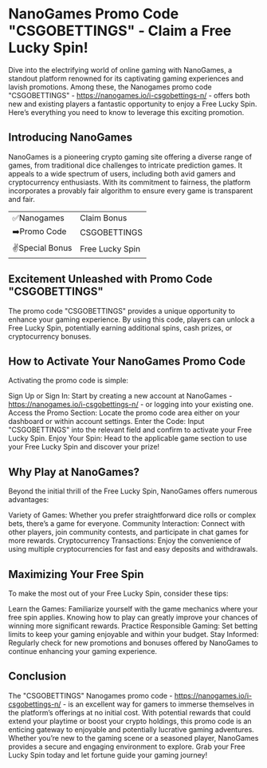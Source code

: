 <h1>NanoGames Promo Code "CSGOBETTINGS" - Claim a Free Lucky Spin!</h1>

Dive into the electrifying world of online gaming with NanoGames, a standout platform renowned for its captivating gaming experiences and lavish promotions. Among these, the Nanogames promo code "CSGOBETTINGS" - https://nanogames.io/i-csgobettings-n/ - offers both new and existing players a fantastic opportunity to enjoy a Free Lucky Spin. Here’s everything you need to know to leverage this exciting promotion.

<h2>Introducing NanoGames</h2>

NanoGames is a pioneering crypto gaming site offering a diverse range of games, from traditional dice challenges to intricate prediction games. It appeals to a wide spectrum of users, including both avid gamers and cryptocurrency enthusiasts. With its commitment to fairness, the platform incorporates a provably fair algorithm to ensure every game is transparent and fair.

<table>
  <tr>
    <td>✅Nanogames</td>
    <td>Claim Bonus</td>
  </tr>
  <tr>
    <td>➡️Promo Code</td>
    <td>CSGOBETTINGS</td>
  </tr>
  <tr>
    <td>✌️Special Bonus</td>
    <td>Free Lucky Spin</td>
  </tr>
</table>

<h2>Excitement Unleashed with Promo Code "CSGOBETTINGS"</h2>

The promo code "CSGOBETTINGS" provides a unique opportunity to enhance your gaming experience. By using this code, players can unlock a Free Lucky Spin, potentially earning additional spins, cash prizes, or cryptocurrency bonuses.

<h2>How to Activate Your NanoGames Promo Code</h2>

Activating the promo code is simple:

Sign Up or Sign In: Start by creating a new account at NanoGames - https://nanogames.io/i-csgobettings-n/ - or logging into your existing one.
Access the Promo Section: Locate the promo code area either on your dashboard or within account settings.
Enter the Code: Input "CSGOBETTINGS" into the relevant field and confirm to activate your Free Lucky Spin.
Enjoy Your Spin: Head to the applicable game section to use your Free Lucky Spin and discover your prize!

<h2>Why Play at NanoGames?</h2>

Beyond the initial thrill of the Free Lucky Spin, NanoGames offers numerous advantages:

Variety of Games: Whether you prefer straightforward dice rolls or complex bets, there’s a game for everyone.
Community Interaction: Connect with other players, join community contests, and participate in chat games for more rewards.
Cryptocurrency Transactions: Enjoy the convenience of using multiple cryptocurrencies for fast and easy deposits and withdrawals.

<h2>Maximizing Your Free Spin</h2>

To make the most out of your Free Lucky Spin, consider these tips:

Learn the Games: Familiarize yourself with the game mechanics where your free spin applies. Knowing how to play can greatly improve your chances of winning more significant rewards.
Practice Responsible Gaming: Set betting limits to keep your gaming enjoyable and within your budget.
Stay Informed: Regularly check for new promotions and bonuses offered by NanoGames to continue enhancing your gaming experience.

<h2>Conclusion</h2>

The "CSGOBETTINGS" Nanogames promo code - https://nanogames.io/i-csgobettings-n/ - is an excellent way for gamers to immerse themselves in the platform’s offerings at no initial cost. With potential rewards that could extend your playtime or boost your crypto holdings, this promo code is an enticing gateway to enjoyable and potentially lucrative gaming adventures. Whether you’re new to the gaming scene or a seasoned player, NanoGames provides a secure and engaging environment to explore. Grab your Free Lucky Spin today and let fortune guide your gaming journey!
